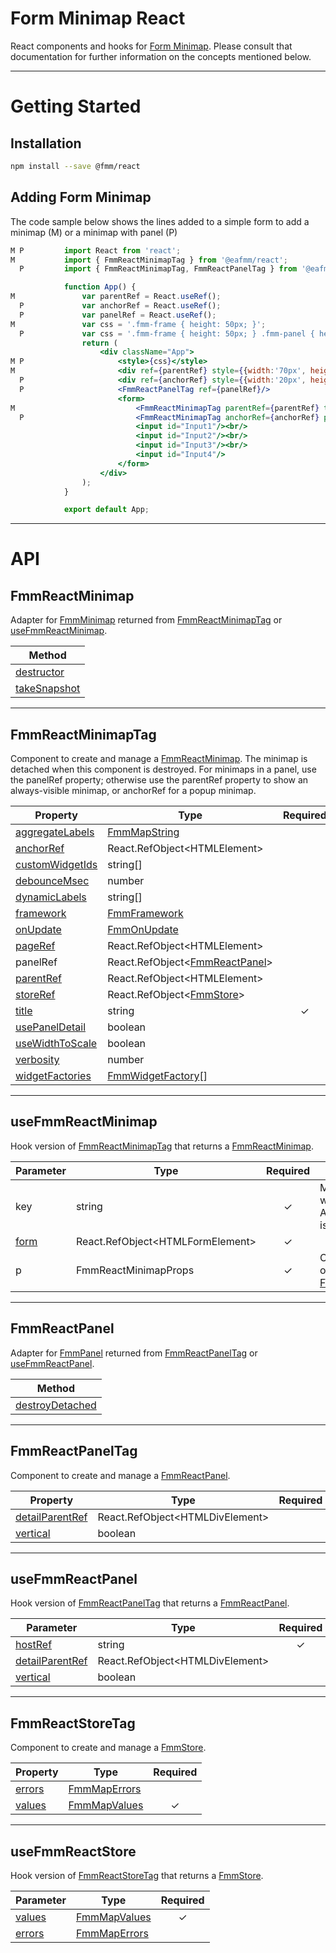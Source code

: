 # Form Minimap React
React components and hooks for [Form Minimap](https://github.com/sparrowhawk-ea/fmm-core).
Please consult that documentation for further information on the concepts mentioned below.

***
# Getting Started
## Installation
```bash
npm install --save @fmm/react
```

## Adding Form Minimap
The code sample below shows the lines added to a simple form to add a minimap (M) or a minimap with panel (P)
```jsx
M P         import React from 'react';
M           import { FmmReactMinimapTag } from '@eafmm/react';
  P         import { FmmReactMinimapTag, FmmReactPanelTag } from '@eafmm/react';

            function App() {
M               var parentRef = React.useRef();
  P             var anchorRef = React.useRef();
  P             var panelRef = React.useRef();
M               var css = '.fmm-frame { height: 50px; }';
  P             var css = '.fmm-frame { height: 50px; } .fmm-panel { height: 0; }';
                return (
                    <div className="App">
M P                     <style>{css}</style>
M                       <div ref={parentRef} style={{width:'70px', height:'50px', marginLeft:'200px'}}></div>
  P                     <div ref={anchorRef} style={{width:'20px', height:'20px', marginLeft:'200px'}}></div>
  P                     <FmmReactPanelTag ref={panelRef}/>
                        <form>
M                           <FmmReactMinimapTag parentRef={parentRef} title='Title'/>
  P                         <FmmReactMinimapTag anchorRef={anchorRef} panelRef={panelRef} title='Title'/>
                            <input id="Input1"/><br/>
                            <input id="Input2"/><br/>
                            <input id="Input3"/><br/>
                            <input id="Input4"/>
                        </form>
                    </div>
                );
            }

            export default App;
```

***
# API
## FmmReactMinimap
Adapter for [FmmMinimap](https://github.com/sparrowhawk-ea/fmm-core#fmmminimap) returned from [FmmReactMinimapTag](#fmmreactminimaptag) or [useFmmReactMinimap](#usefmmreactminimap).

| Method
| ---
| [destructor](https://github.com/sparrowhawk-ea/fmm-core#mm-destructor)
| [takeSnapshot](https://github.com/sparrowhawk-ea/fmm-core#mm-takesnapshot)

***
## FmmReactMinimapTag
Component to create and manage a [FmmReactMinimap](#fmmreactminimap).
The minimap is detached when this component is destroyed.
For minimaps in a panel, use the panelRef property; otherwise use the parentRef property to show an always-visible minimap, or anchorRef for a popup minimap.

Property | Type | Required
--- | --- | :---:
[aggregateLabels](https://github.com/sparrowhawk-ea/fmm-core#mcp-aggregatelabels) | [FmmMapString](https://github.com/sparrowhawk-ea/fmm-core#fmmmapstring)
[anchorRef](https://github.com/sparrowhawk-ea/fmm-core#mcp-anchor) | React.RefObject\<HTMLElement\>
[customWidgetIds](https://github.com/sparrowhawk-ea/fmm-core#mm-compose-customwidgetids) | string[]
[debounceMsec](https://github.com/sparrowhawk-ea/fmm-core#mcp-debouncemsec) | number
[dynamicLabels](https://github.com/sparrowhawk-ea/fmm-core#mcp-dynamiclabels) | string[]
[framework](https://github.com/sparrowhawk-ea/fmm-core#mcp-framework) | [FmmFramework](https://github.com/sparrowhawk-ea/fmm-core#fmmframework)
[onUpdate](https://github.com/sparrowhawk-ea/fmm-core#mcp-onupdate) | [FmmOnUpdate](https://github.com/sparrowhawk-ea/fmm-core#fmmonupdate)
[pageRef](https://github.com/sparrowhawk-ea/fmm-core#mcp-page) | React.RefObject\<HTMLElement\>
panelRef | React.RefObject\<[FmmReactPanel](#fmmreactpanelt)\>
[parentRef](https://github.com/sparrowhawk-ea/fmm-core#pcm-parent) | React.RefObject\<HTMLElement\>
[storeRef](https://github.com/sparrowhawk-ea/fmm-core#mcp-store) | React.RefObject\<[FmmStore](https://github.com/sparrowhawk-ea/fmm-core#fmmstore)\>
[title](https://github.com/sparrowhawk-ea/fmm-core#mcp-title) | string | &check;
[usePanelDetail](https://github.com/sparrowhawk-ea/fmm-core#mcp-usepaneldetail) | boolean
[useWidthToScale](https://github.com/sparrowhawk-ea/fmm-core#mcp-usewidthtoscale) | boolean
[verbosity](https://github.com/sparrowhawk-ea/fmm-core#mcp-verbosity) | number
[widgetFactories](https://github.com/sparrowhawk-ea/fmm-core#mcp-widgetfactories) | [FmmWidgetFactory](https://github.com/sparrowhawk-ea/fmm-core#fmmwidgetfactory)[]

***
## useFmmReactMinimap
Hook version of [FmmReactMinimapTag](#fmmreactminimaptag) that returns a [FmmReactMinimap](#fmmreactminimap).

Parameter | Type | Required | Description
--- | --- | :---: | ---
key | string | &check; | Minimap is recreated when key changes.  Any previous minimap is detached.
[form](https://github.com/sparrowhawk-ea/fmm-core#fmmminimapcreateparam) | React.RefObject\<HTMLFormElement\> | &check;
p | FmmReactMinimapProps | &check; | Object with properties of [FmmReactMinimapTag](#fmmreactminimaptag).

***
## FmmReactPanel
Adapter for [FmmPanel](https://github.com/sparrowhawk-ea/fmm-core#fmmpanel) returned from [FmmReactPanelTag](#fmmreactpaneltag) or [useFmmReactPanel](#usefmmreactpanel).

| Method
| ---
| [destroyDetached](https://github.com/sparrowhawk-ea/fmm-core#pm-destroydetached)

***
## FmmReactPanelTag
Component to create and manage a [FmmReactPanel](#fmmreactpanel).

Property | Type | Required
--- | --- | :---:
[detailParentRef](https://github.com/sparrowhawk-ea/fmm-core#pcp-detailparent) | React.RefObject\<HTMLDivElement\>
[vertical](https://github.com/sparrowhawk-ea/fmm-core#pcp-vertical) | boolean

***
## useFmmReactPanel
Hook version of [FmmReactPanelTag](#fmmreactpaneltag) that returns a [FmmReactPanel](#fmmreactpanel).

Parameter | Type | Required
--- | --- | :---:
[hostRef](https://github.com/sparrowhawk-ea/fmm-core#fmmcreatepanel) | string | &check;
[detailParentRef](https://github.com/sparrowhawk-ea/fmm-core#fmmcreatepanel) | React.RefObject\<HTMLDivElement\>
[vertical](https://github.com/sparrowhawk-ea/fmm-core#fmmcreatepanel) | boolean

***
## FmmReactStoreTag
Component to create and manage a [FmmStore](https://github.com/sparrowhawk-ea/fmm-core#fmmstore).

Property | Type | Required
--- | --- | :---:
[errors](https://github.com/sparrowhawk-ea/fmm-core#fmmcreatestore) | [FmmMapErrors](https://github.com/sparrowhawk-ea/fmm-core#fmmmaperrors)
[values](https://github.com/sparrowhawk-ea/fmm-core#fmmcreatestore) | [FmmMapValues](https://github.com/sparrowhawk-ea/fmm-core#fmmmapvalues) | &check;

***
## useFmmReactStore
Hook version of [FmmReactStoreTag](#fmmreactstoretag) that returns a [FmmStore](https://github.com/sparrowhawk-ea/fmm-core#fmmstore).

Parameter | Type | Required
--- | --- | :---:
[values](https://github.com/sparrowhawk-ea/fmm-core#scp-values) | [FmmMapValues](https://github.com/sparrowhawk-ea/fmm-core#fmmmapvalues) | &check;
[errors](https://github.com/sparrowhawk-ea/fmm-core#scp-errors) | [FmmMapErrors](https://github.com/sparrowhawk-ea/fmm-core#fmmmaperrors)
